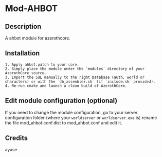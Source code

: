 # Mod-AHBOT


## Description

A ahbot module for azerothcore.


## Installation

```
1. Apply ahbot.patch to your core.
2. Simply place the module under the `modules` directory of your AzerothCore source. 
3. Import the SQL manually to the right Database (auth, world or characters) or with the `db_assembler.sh` (if `include.sh` provided).
4. Re-run cmake and launch a clean build of AzerothCore.
```

## Edit module configuration (optional)

If you need to change the module configuration, go to your server configuration folder (where your `worldserver` or `worldserver.exe` is)
rename the file mod_ahbot.conf.dist to mod_ahbot.conf and edit it.


## Credits
ayase


